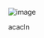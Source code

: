 ![image](https://github.com/smartinternz02/SBSPS-Challenge-10026-LISTNER---AI-based-Life-Assistance-Chatbot-Integration-for-public-welfare/assets/141663998/b3848153-87dc-4878-9457-dbb57651aaca)

acacln
